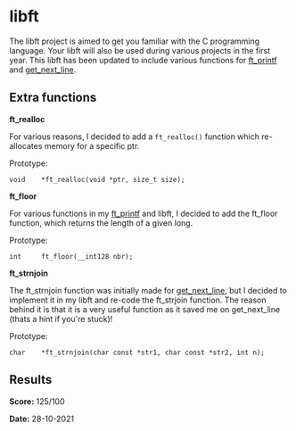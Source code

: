 # libft

The libft project is aimed to get you familiar with the C programming language. Your libft will also be used during various projects in the first year. This libft has been updated to include various functions for [ft_printf](https://github.com/naviisml/ft_printf) and [get_next_line](https://github.com/naviisml/get_next_line).

## Extra functions

**ft_realloc**

For various reasons, I decided to add a `ft_realloc()` function which re-allocates memory for a specific ptr.

Prototype:
```
void	*ft_realloc(void *ptr, size_t size);
```

**ft_floor**

For various functions in my [ft_printf](https://github.com/naviisml/ft_printf) and libft, I decided to add the ft_floor function, which returns the length of a given long.

Prototype:
```
int		ft_floor(__int128 nbr);
```

**ft_strnjoin**

The ft_strnjoin function was initially made for [get_next_line](https://github.com/naviisml/get_next_line), but I decided to implement it in my libft and re-code the ft_strjoin function. The reason behind it is that it is a very useful function as it saved me on get_next_line (thats a hint if you're stuck)!

Prototype:
```
char	*ft_strnjoin(char const *str1, char const *str2, int n);
```

## Results

**Score:** 125/100

**Date:** 28-10-2021
